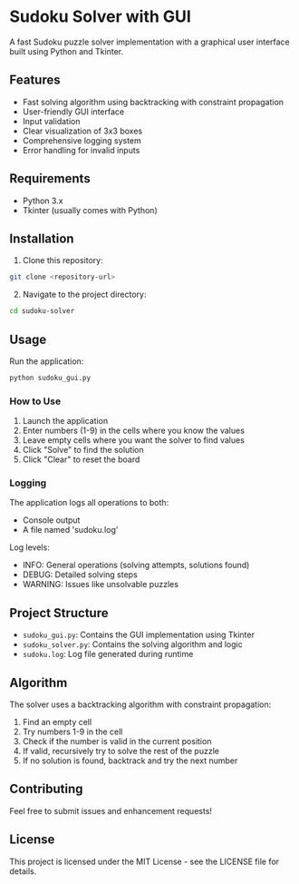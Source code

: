# Sudoku Solver with GUI

A fast Sudoku puzzle solver implementation with a graphical user interface built using Python and Tkinter.

## Features

- Fast solving algorithm using backtracking with constraint propagation
- User-friendly GUI interface
- Input validation
- Clear visualization of 3x3 boxes
- Comprehensive logging system
- Error handling for invalid inputs

## Requirements

- Python 3.x
- Tkinter (usually comes with Python)

## Installation

1. Clone this repository:
```bash
git clone <repository-url>
```

2. Navigate to the project directory:
```bash
cd sudoku-solver
```

## Usage

Run the application:
```bash
python sudoku_gui.py
```

### How to Use

1. Launch the application
2. Enter numbers (1-9) in the cells where you know the values
3. Leave empty cells where you want the solver to find values
4. Click "Solve" to find the solution
5. Click "Clear" to reset the board

### Logging

The application logs all operations to both:
- Console output
- A file named 'sudoku.log'

Log levels:
- INFO: General operations (solving attempts, solutions found)
- DEBUG: Detailed solving steps
- WARNING: Issues like unsolvable puzzles

## Project Structure

- `sudoku_gui.py`: Contains the GUI implementation using Tkinter
- `sudoku_solver.py`: Contains the solving algorithm and logic
- `sudoku.log`: Log file generated during runtime

## Algorithm

The solver uses a backtracking algorithm with constraint propagation:
1. Find an empty cell
2. Try numbers 1-9 in the cell
3. Check if the number is valid in the current position
4. If valid, recursively try to solve the rest of the puzzle
5. If no solution is found, backtrack and try the next number

## Contributing

Feel free to submit issues and enhancement requests!

## License

This project is licensed under the MIT License - see the LICENSE file for details.
